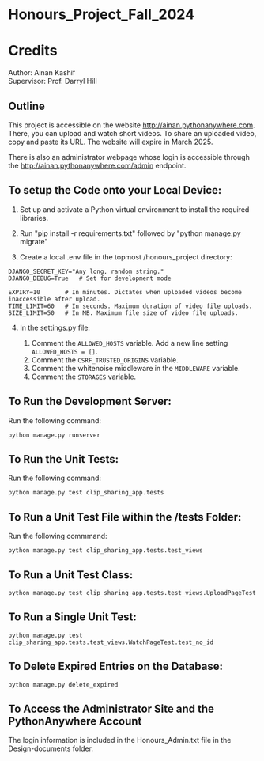 # Honours_Project_Fall_2024

# Credits

Author:         Ainan Kashif\
Supervisor:     Prof. Darryl Hill

## Outline

This project is accessible on the website http://ainan.pythonanywhere.com. There, you can upload and watch short videos. To share an uploaded video, copy and paste its URL. The website will expire in March 2025.

There is also an administrator webpage whose login is accessible through the http://ainan.pythonanywhere.com/admin endpoint. 

## To setup the Code onto your Local Device:

1. Set up and activate a Python virtual environment to install the required libraries.

2. Run "pip install -r requirements.txt" followed by "python manage.py migrate"

3. Create a local .env file in the topmost /honours_project directory:

```
DJANGO_SECRET_KEY="Any long, random string."
DJANGO_DEBUG=True   # Set for development mode

EXPIRY=10       # In minutes. Dictates when uploaded videos become inaccessible after upload.
TIME_LIMIT=60   # In seconds. Maximum duration of video file uploads.
SIZE_LIMIT=50   # In MB. Maximum file size of video file uploads.
```

4. In the settings.py file:

    1. Comment the ```ALLOWED_HOSTS``` variable. Add a new line setting ```ALLOWED_HOSTS = []```.
    2. Comment the ```CSRF_TRUSTED_ORIGINS``` variable.
    3. Comment the whitenoise middleware in the ```MIDDLEWARE``` variable.
    4. Comment the ```STORAGES``` variable.

## To Run the Development Server: 

Run the following command:

```python manage.py runserver```

## To Run the Unit Tests:

Run the following command:

```python manage.py test clip_sharing_app.tests```

## To Run a Unit Test File within the /tests Folder:

Run the following commmand:

```python manage.py test clip_sharing_app.tests.test_views```

## To Run a Unit Test Class:

```python manage.py test clip_sharing_app.tests.test_views.UploadPageTest```

## To Run a Single Unit Test:

```python manage.py test clip_sharing_app.tests.test_views.WatchPageTest.test_no_id```

## To Delete Expired Entries on the Database:

```python manage.py delete_expired```

## To Access the Administrator Site and the PythonAnywhere Account

The login information is included in the Honours_Admin.txt file in the Design-documents folder.
